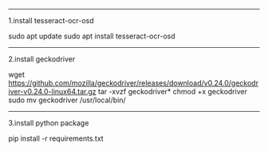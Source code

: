 
--------------------------------------------------------
1.install tesseract-ocr-osd

sudo apt update
sudo apt install tesseract-ocr-osd

--------------------------------------------
2.install geckodriver

wget https://github.com/mozilla/geckodriver/releases/download/v0.24.0/geckodriver-v0.24.0-linux64.tar.gz
tar -xvzf geckodriver*
chmod +x geckodriver
sudo mv geckodriver /usr/local/bin/

----------------------------------------
3.install python package

pip install -r requirements.txt